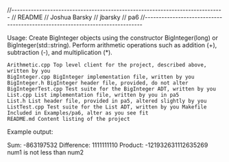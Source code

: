 //-----------------------------------------------------------------------------
// README
// Joshua Barsky
// jbarsky
// pa6
//-----------------------------------------------------------------------------


 Usage:
  Create BigInteger objects using the constructor BigInteger(long) or BigInteger(std::string).
  Perform arithmetic operations such as addition (+), subtraction (-), and multiplication (*).

 
 
 	Arithmetic.cpp Top level client for the project, described above, written by you 
 	BigInteger.cpp BigInteger implementation file, written by you 
 	BigInteger.h BigInteger header file, provided, do not alter 
 	BigIntegerTest.cpp Test suite for the BigInteger ADT, written by you 
 	List.cpp List implementation file, written by you in pa5 
 	List.h List header file, provided in pa5, altered slightly by you 
 	ListTest.cpp Test suite for the List ADT, written by you Makefile Included in Examples/pa6, alter as you see fit 
 	README.md Content listing of the project

Example output:

 Sum: -863197532
 Difference: 1111111110
 Product: -121932631112635269
 num1 is not less than num2

